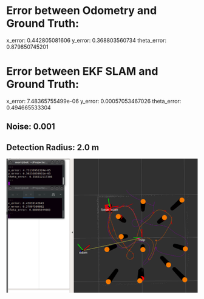 # Error between Odometry and Ground Truth:
x_error: 0.442805081606
y_error: 0.368803560734
theta_error: 0.879850745201

# Error between EKF SLAM and Ground Truth:
x_error: 7.48365755499e-06
y_error: 0.00057053467026
theta_error: 0.494665533304


## Noise: 0.001
## Detection Radius: 2.0 m

![ekfslam](nuslam/media/L2_2rad_001noise.png)